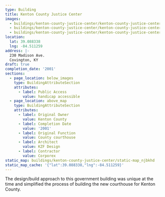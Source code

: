 ```yaml
---
type: Building
title: Kenton County Justice Center
images:
  - buildings/kenton-county-justice-center/kenton-county-justice-center-0_n5hkhg
  - buildings/kenton-county-justice-center/kenton-county-justice-center-1_arklsn
  - buildings/kenton-county-justice-center/kenton-county-justice-center-2_lwagox
location:
  lat: 39.088338
  lng: -84.511259
address: |-
  230 Madison Ave.
  Covington, KY
draft: true
completion_date: '2001'
sections:
  - page_location: below_images
    type: BuildingAttributeSection
    attributes:
      - label: Public Access
        value: handicap accessible
  - page_location: above_map
    type: BuildingAttributeSection
    attributes:
      - label: Original Owner
        value: Kenton County
      - label: Completion Date
        value: '2001'
      - label: Original Function
        value: County courthouse
      - label: Architect
        value: KZF Design
      - label: Contractor
        value: Corporex
static_map: buildings/kenton-county-justice-center/static-map_njbkhd
static_map_cache: '{"lat":39.088338,"lng":-84.511259}'
---
```


The design/build approach to this government building was unique at the time and simplified the process of building the new courthouse for Kenton County.
